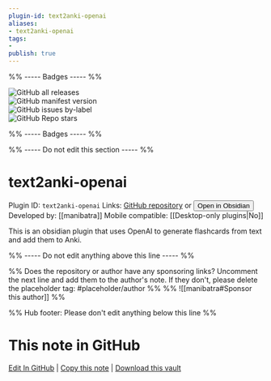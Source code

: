 ```yaml
---
plugin-id: text2anki-openai
aliases:
- text2anki-openai
tags: 
- 
publish: true
---
```


%% ----- Badges ----- %%

![GitHub all releases](https://img.shields.io/github/downloads/manibatra/obsidian-text2anki-openai/total?color=573E7A&logo=github&style=for-the-badge)   
![GitHub manifest version](https://img.shields.io/github/manifest-json/v/manibatra/obsidian-text2anki-openai?color=573E7A&logo=github&style=for-the-badge)   
![GitHub issues by-label](https://img.shields.io/github/issues/manibatra/obsidian-text2anki-openai/help%20wanted?color=573E7A&logo=github&style=for-the-badge)   
![GitHub Repo stars](https://img.shields.io/github/stars/manibatra/obsidian-text2anki-openai?color=573E7A&logo=github&style=for-the-badge)

%% ----- Badges ----- %%

%% ----- Do not edit this section ----- %%

# text2anki-openai

Plugin ID: `text2anki-openai`
Links: [GitHub repository](https://github.com/manibatra/obsidian-text2anki-openai) or [<button id=HH>Open in Obsidian</button>](obsidian://show-plugin?id=text2anki-openai)
Developed by: [[manibatra]]
Mobile compatible: [[Desktop-only plugins|No]]

This is an obsidian plugin that uses OpenAI to generate flashcards from text and add them to Anki.

%% ----- Do not edit anything above this line ----- %% 

%% Does the repository or author have any sponsoring links? Uncomment the next line and add them to the author's note. If they don't, please delete the placeholder tag: #placeholder/author %%
%% ![[manibatra#Sponsor this author]] %%

%% Hub footer: Please don't edit anything below this line %%

# This note in GitHub

<span class="git-footer">[Edit In GitHub](https://github.dev/obsidian-community/obsidian-hub/blob/main/02%20-%20Community%20Expansions/02.05%20All%20Community%20Expansions/Plugins/text2anki-openai.md "git-hub-edit-note") | [Copy this note](https://raw.githubusercontent.com/obsidian-community/obsidian-hub/main/02%20-%20Community%20Expansions/02.05%20All%20Community%20Expansions/Plugins/text2anki-openai.md "git-hub-copy-note") | [Download this vault](https://github.com/obsidian-community/obsidian-hub/archive/refs/heads/main.zip "git-hub-download-vault") </span>
